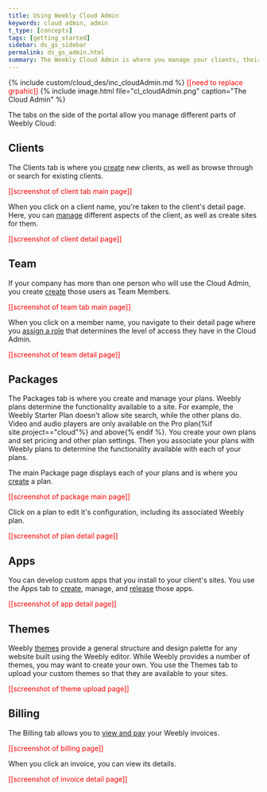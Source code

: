 ```yaml
---
title: Using Weebly Cloud Admin
keywords: cloud admin, admin
t_type: [concepts]
tags: [getting_started]
sidebar: ds_gs_sidebar
permalink: ds_gs_admin.html
summary: The Weebly Cloud Admin is where you manage your clients, their sites, and your Weebly account and installation.
---
```

{% include custom/cloud_des/inc_cloudAdmin.md %}
<span style="color: red">[[need to replace grpahic]]</span><!--todo: replace graphic-->
{% include image.html file="cl_cloudAdmin.png" caption="The Cloud Admin" %}

The tabs on the side of the portal allow you manage different parts of Weebly Cloud:
<!--todo: verify tabs-->
<!--todo: get screenshots-->
## Clients
The Clients tab is where you [create](ds_gs_clients.html) new clients, as well as browse through or search for existing clients.

<span style="color: red">[[screenshot of client tab main page]]</span>

When you click on a client name, you're taken to the client's detail page. Here, you can [manage](ds_gs_clients.html#manage-clients) different aspects of the client, as well as create sites for them.

<span style="color: red">[[screenshot of client detail page]]</span>
## Team
If your company has more than one person who will use the Cloud Admin, you create [create](ds_gs_team_members.html#create-a-team-member) those users as Team Members.

<span style="color: red">[[screenshot of team tab main page]]</span>

When you click on a member name, you navigate to their detail page where you [assign a role](ds_gs_team_members.html#team-member-roles) that determines the level of access they have in the Cloud Admin.

<span style="color: red">[[screenshot of team detail page]]</span>
## Packages
The Packages tab is where you create and manage your plans. Weebly plans determine the functionality available to a site. For example, the Weebly Starter Plan doesn't allow site search, while the other plans do. Video and audio players are only available on the Pro plan{%if site.project=="cloud"%} and above{% endif %}. You create your own plans and set pricing and other plan settings. Then you associate your plans with Weebly plans to determine the functionality available with each of your plans.

The main Package page displays each of your plans and is where you [create](ds_gs_plans.html#create-plans-with-cloud-admin) a plan.

<span style="color: red">[[screenshot of package main page]]</span>

Click on a plan to edit it's configuration, including its associated Weebly plan.

<span style="color: red">[[screenshot of plan detail page]]</span>
## Apps
You can develop custom apps that you install to your client's sites. You use the Apps tab to [create](ds_apps_gs.html), manage, and [release](ds_apps_element_release.html) those apps.

<span style="color: red">[[screenshot of app detail page]]</span>

## Themes

Weebly [themes](ds_themes_start.html) provide a general structure and design palette for any website built using the Weebly editor. While Weebly provides a number of themes, you may want to create your own. You use the Themes tab to upload your custom themes so that they are available to your sites.

<span style="color: red">[[screenshot of theme upload page]]</span>

## Billing
The Billing tab allows you to [view and pay](ds_gs_invoice.html) your Weebly invoices.

<span style="color: red">[[screenshot of billing page]]</span>

When you click an invoice, you can view its details.

<span style="color: red">[[screenshot of invoice detail page]]</span>